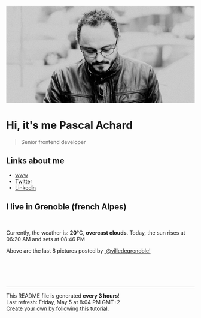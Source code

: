 ![Pascal Achard](./images/photo-pascal-achard.jpg)
# Hi, it's me Pascal Achard
> Senior frontend developer

## Links about me
- [www](https://www.pascal-achard.com)
- [Twitter](https://twitter.com/botmaster)
- [Linkedin](http://www.linkedin.com/in/pascal-achard)


## I live in Grenoble (french Alpes)
<img src="https://openweathermap.org/img/wn/04d@2x.png" alt="">

Currently, the weather is: **20**°C, **overcast clouds**.
Today, the sun rises at 06:20 AM and sets at 08:46 PM

Above are the last 8 pictures posted by <a href="https://www.instagram.com/villedegrenoble/" target="_blank"><img alt="" src="https://upload.wikimedia.org/wikipedia/commons/thumb/e/e7/Instagram_logo_2016.svg/1024px-Instagram_logo_2016.svg.png" width="20"/> @villedegrenoble!</a>

<p style="display: flex; flex-wrap: wrap; gap: 20px;">
        <img src="https://cdn1.picuki.com/hosted-by-instagram/q/0exhNuNYnjBGZDHIdN5WmL9I2PwkAQ9OKfhSQ7e71yJjMBhsLH6QvJA0mpCl6yRxIwVgFDeSYzxk4IMvUVRYDD17OEHZSLOMTjlW5q2ZVemlvDBl9pFgnLw3LHUeZHSp8MQkV2KpNWwSDv5PHL%7C%7Clo7gX5vrtaSgEpjuSKrVCkGZTjse3TO9%7C%7C2pYf5%7C%7CHSv1izv9QpcmkazXgpdAd4+pvlpDk1VOCtO8BnsaBwVLYBxMEM7vm8yWjpX2skeiB4FTObtMXPmvpFui3rSzY57zz2F%7C%7Cp9EEIdvlqztEsOuK85jauJLN10gd8A6fDvZUoGGWlvqklPv6XslHPaSUGI%7C%7CmIUwGPRn+T8J7gprsigdcy8U%7C%7C%7C%7CQ1BaYSpTPI+l7blZcFOjQRHfedvTvLMlmmJlMNawX31ej%7C%7CySKfZHG2CNQQjpP3mLfWcpREN+5gpCq8UjDiznT+AE%7C%7CwZ65.jpeg" alt="" width="200"/>
        <img src="https://cdn1.picuki.com/hosted-by-instagram/q/0exhNuNYnjBGZDHIdN5WmL9I2PwkAQ9OKfhSQ7e71yJjMBhsLH6QvJA0mpCj4yRwKwVlASuRYzxk4I8tVl5TDj1%7C%7COkbfQbSNTDZW6qmcV+zN1T1v859pkr42LXYbZH+n%7C%7CssoVwmYdSgIGaYDG7uo%7C%7CesJ+vPucjEHpi2VNrQT9zJBpY6uSKVKz8B13bHR1Bv9vdBhYgJE8VQpMBQhrM7Oqz0YXfm+NMdxs%7C%7CMlC+ZCjMkEpensmCG2X2MvbyhBGTOguYrVwr9T0GXXejYH9GmkGocENkU1uwSWriUEk7R3m52dHqMr3Po17IH4fTcED3tJhjVPsdK+lCGQPy38mUxanjCD%7C%7CZK3U+wP9I+nItewQNPrwDTCX5vXQrcbeSkfKMrsenjSOe3mAplbkI1lJNNg1knz%7C%7CwPgIuShikBXXBEMvDqIM4F5R6DFwqv1oHU=.jpeg" alt="" width="200"/>
        <img src="https://cdn1.picuki.com/hosted-by-instagram/q/0exhNuNYnjBGZDHIdN5WmL9I2PwkAQ9OKfhSQ7e71yJjMBhsLH6QvJA0mpCl6yRxIwVgFDeSYzxk4IwuWF9UDj14PUDXQLaLSjhc6a6YU+vN0jVn9ZdmlrkyLXwfYHen%7C%7C8srXAmYdSgIGaYDG7uo%7C%7CesJ+fjrcjcFrjOMNbRKmDdttdCwFahlza4lsfe4kx2xu5xncG114WNxahlw5OLUqQUCSKn5PN1gpKZlR7pCjM4A%7C%7Cb281nT2F2MrNWh8FDSR9IXEi6g8iyDXdzQspjD3Ee8EIU8hjl246hczlaB5kq+oJLxm+MYHt66Fa3ZBWmhm+jVBocW+xzTsSUGI%7C%7CgVRwGKOlf7kNPEu+8WgGtKbcYnc+inuf6vvBp1qCHgILvbXAW30ONC1KMdRz6RpJf0X2G+T9A2xfuLikTI3CzAX1WDeVcEpEa7b+6GnzWTZhmDWpgNqws4=.jpeg" alt="" width="200"/>
        <img src="https://cdn1.picuki.com/hosted-by-instagram/q/0exhNuNYnjBGZDHIdN5WmL9I2PwkAQ9OKftSQ7e71yJjMBhsLH6QvJA0mpCl6yRxIwVgFDeSYzxk54wtWFhXCj17PkXcQbyIRTlX66SfV+mhvDdn8pZhkr40KXYeY3ao88MlOzjYMTIfQeoEH%7C%7Cb2rvUW+%7C%7C7wbTYNpi2TNLxCyQlWotfpUrJy9ZRzt52U1h+189JldAJZ+jtvdBFundPZlTIeAf3+Idp1orN2S%7C%7CkKg8ITub2jyWu+H2xkfWx9Ez7RtI7V2dENhhzrdSFlqjHwAZY1LHMRiVbmoD4Vq4p60KiBMd1M4acMs67AbSACW2E2hjtfwZftgALsSUGImUBRwT2Ej+b3ffZ79sXPBPW%7C%7CUdC54CiUaLLYM7x+b1Q4WMrFB3OPMMTgIu9jlYh5FtJUj0qM%7C%7CDWEQ5X27VV+AWgc12HSX8UkG7uiyqyb4X7U32WIpFZpkg==.jpeg" alt="" width="200"/>
        <img src="https://cdn1.picuki.com/hosted-by-instagram/q/0exhNuNYnjBGZDHIdN5WmL9I2PwkAQ9OKfhSQ7e71yJjMBhsLH6QvJA0mpCj4yRwKwVlASuRYzxk54woU1tTCj18P0PeTbSLTzlU66uRU+ymvD1v9ZJknbkyKHAWbXGq9cUlVWCpNWwSDv5PHL%7C%7Clo7gX5v%7C%7CsbCgEpjuSKrVCkGZTjse3TO9%7C%7C2pYf5%7C%7CHSv1izv9QpcmkazXgpdAd4+pvlpDk1VOCtO8BnsaBwVLYBxMEM7vm8yWjpX2skeiB4FTObtMXPmvpFui3rSzY57zz2F%7C%7C99EEIdvlqztEsopb4NrdaNF9xUjd8A6IHATzcEGWlvqklPv6XslHPaSkGI%7C%7CmIUwGPRn+T8J7gprsigdcy8U%7C%7C+%7C%7CzhnMb6b5BZ95SywiF+zFAknzKN2QM4VahalgO6lawkii6lO5Y+nBzCZQQjpP3mLfWcdTFqvFgpCq8UjDiznT+AE%7C%7CwZ65.jpeg" alt="" width="200"/>
        <img src="https://cdn1.picuki.com/hosted-by-instagram/q/0exhNuNYnjBGZDHIdN5WmL9I2PwkAQ9OKftSQ7e71yJjMBhsLH6QvJA0mpCl6yRxIwVgFDeSYzxk54MqVlxZDz18PEDZTrOBSzdW66mfXevN0jVv%7C%7CZNklrwxJHUWYX6n9MYvXQmYdSgIGaYDG7uo%7C%7CesJ+fLscjcApTWMNbFBnjdttdCwFahlza4lsfe4kx2xu5xncG114WNxahlw5OLUqQUCSKn5PN1gpKZlR7pCjM4A%7C%7Cb281nf2F2MrNWh8FDSR9IXEi6g8iyDXdzQspjD3Fe8EIU8hjl246kYovLl+t9SJA4F6+MZhh6zjH3dBWmhm+jVBocW+xzTsSUGI%7C%7CgVRwGKOlf7kNPEu+8WgGtKbdunsnwLNRqf%7C%7CAplgS35eNvP7AAzRH6y9CJANwqFoCOJB7nTh1Su4erasxAQ3CzAX1WDeVLFUEanb+6GnzWTZhmDWpgNqws4=.jpeg" alt="" width="200"/>
        <img src="https://cdn1.picuki.com/hosted-by-instagram/q/0exhNuNYnjBGZDHIdN5WmL9I2PwkAQ9OKftSQ7e71yJjMBhsLH6QvJA0mpCl6yRxIwVgFDeSYzxk54wtWFhXDj15OUHaSbaJRTZd76ydUuirvDNl9ZBilrY9K3UcYnWm8sElUW+pNWwSDv5PHL%7C%7Clo7gU%7C%7CPvwbCgEpTWVKrVBnmFTjse3TO9%7C%7C2pYf5%7C%7CHSv1izv9QpcmkazXgpdAd4+pvlpDk1VOCtO8BnsaBwVLYBxMEM7vm8yWjqX2skeiB4FTObtMXPmvpFui3rSzY57zz2F%7C%7C59EEIdvlqztEsYgZoGo9W0AItejd8A6PTHVmkjGWlvqklPv6XslHPaSUGI%7C%7CmIUwGPRn+T8J7gprsigdcy8U%7C%7CjHwTjGP4GPQJdYYiwiU6zvRFfvKOePVf5Og4obFK5G42jmpCroRJ%7C%7Ce2xBQQjpP3mLfWcpSFa%7C%7CMgpCq8UjDiznT+AE%7C%7CwZ65.jpeg" alt="" width="200"/>
        <img src="https://cdn1.picuki.com/hosted-by-instagram/q/0exhNuNYnjBGZDHIdN5WmL9I2PwkAQ9OKftSQ7e71yJjMBhsLH6QvJA0mpCj4yRwKwVlASuRYzxk54opVF9UCj17NUzXSr2LRTlV6KucVunN0Ddg85donLw8LXIfZnCp9MUtVgmYdSgIGaYDG7uo%7C%7CesJ%7C%7CPnucjcFrjOMNbRKmDdttdCwFahlza4lsfe4kx2xu5xncG114WNxahlw5OLUqQUCSKn5PN1gpKZlR7pCjM4A%7C%7Cb281nf2F2MrNWh8FDSR9IXEi6g8iyDXdzQspjD2F+8EIU8hjl246htnsKd+kKa6Ja89+MYHi7fgeElBWmhm+jVBocW+xzTvSUGI%7C%7CgVRwGKOlf7kNPEu+8WgGtKbdsvHyQr1O6H0O7F6ZEU5J63jXFjkEt%7C%7C7SvpSlZhODawX+Eit%7C%7CCeCWof+5BQ3CzAX1WDeWsJVFNnb+6GnzWTZhmDWpgNqws4=.jpeg" alt="" width="200"/>
</p>

------------
<p>This README file is generated <b>every 3 hours</b>!
    <br />Last refresh: Friday, May 5 at 8:04 PM GMT+2
    <br /><a href="https://medium.com/@th.guibert/how-to-create-a-self-updating-readme-md-for-your-github-profile-f8b05744ca91">Create your own by following this tutorial.</a>
</p>
<p><a href="https://github.com/botmaster/botmaster/actions/workflows/main.yaml"><img alt="" src="https://github.com/botmaster/botmaster/actions/workflows/main.yaml/badge.svg" /></a></p>

